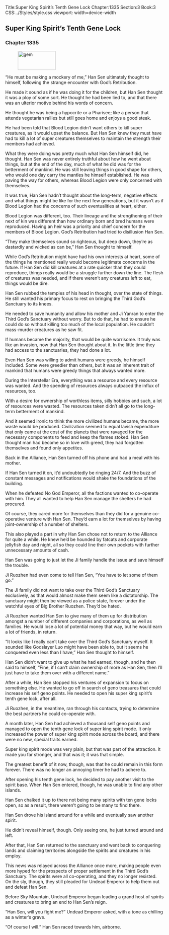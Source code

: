 Title:Super King Spirit’s Tenth Gene Lock 
Chapter:1335 
Section:3 
Book:3 
CSS:../Styles/style.css 
viewport: width=device-width
  
## Super King Spirit’s Tenth Gene Lock
### Chapter 1335
  
<figure>
	<img src="../Images/gem.gif" alt="gem" id="gem" width="120" height="60" />
</figure>
  

  
“He must be making a mockery of me,” Han Sen ultimately thought to himself, following the strange encounter with God’s Retribution.

He made it sound as if he was doing it for the children, but Han Sen thought it was a ploy of some sort. He thought he had been lied to, and that there was an ulterior motive behind his words of concern.

He thought he was being a hypocrite or a Pharisee; like a person that attends vegetarian rallies but still goes home and enjoys a good steak.

He had been told that Blood Legion didn’t want others to kill super creatures, as it would upset the balance. But Han Sen knew they must have had to kill a lot of super creatures themselves to maintain the strength their members had achieved.

What they were doing was pretty much what Han Sen himself did, he thought. Han Sen was never entirely truthful about how he went about things, but at the end of the day, much of what he did was for the betterment of mankind. He was still leaving things in good shape for others, who would one day carry the mantles he himself established. He was paving the way for others, whereas Blood Legion were only concerned with themselves.

It was true, Han Sen hadn’t thought about the long-term, negative effects and what things might be like for the next few generations, but it wasn’t as if Blood Legion had the concerns of such eventualities at heart, either.

Blood Legion was different, too. Their lineage and the strengthening of their next of kin was different than how ordinary born and bred humans were reproduced. Having an heir was a priority and chief concern for the members of Blood Legion. God’s Retribution had tried to disillusion Han Sen.

“They make themselves sound so righteous, but deep down, they’re as dastardly and wicked as can be,” Han Sen thought to himself.

While God’s Retribution might have had his own interests at heart, some of the things he mentioned really would become legitimate concerns in the future. If Han Sen did kill creatures at a rate quicker than they could reproduce, things really would be a struggle further down the line. The flesh of creatures was needed, and if there weren’t any creatures left to eat, things would be dire.

Han Sen rubbed the temples of his head in thought, over the state of things. He still wanted his primary focus to rest on bringing the Third God’s Sanctuary to its knees.

He needed to save humanity and allow his mother and Ji Yanran to enter the Third God’s Sanctuary without worry. But to do that, he had to ensure he could do so without killing too much of the local population. He couldn’t mass-murder creatures as he saw fit.

If humans became the majority, that would be quite worrisome. It truly was like an invasion, now that Han Sen thought about it. In the little time they had access to the sanctuaries, they had done a lot.

Even Han Sen was willing to admit humans were greedy, he himself included. Some were greedier than others, but it was an inherent trait of mankind that humans were greedy things that always wanted more.

During the Interstellar Era, everything was a resource and every resource was wanted. And the spending of resources always outpaced the influx of resources, too.

With a desire for ownership of worthless items, silly hobbies and such, a lot of resources were wasted. The resources taken didn’t all go to the long-term betterment of mankind.

And it seemed ironic to think the more civilized humans became, the more waste would be produced. Civilization seemed to equal lavish expenditure that only came at the cost of the planets that were ravaged for the necessary components to feed and keep the flames stoked. Han Sen thought man had become so in love with greed, they had forgotten themselves and found only appetites.

Back in the Alliance, Han Sen turned off his phone and had a meal with his mother.

If Han Sen turned it on, it’d undoubtedly be ringing 24/7. And the buzz of constant messages and notifications would shake the foundations of the building.

When he defeated No God Emperor, all the factions wanted to co-operate with him. They all wanted to help Han Sen manage the shelters he had procured.

Of course, they cared more for themselves than they did for a genuine co-operative venture with Han Sen. They’d earn a lot for themselves by having joint-ownership of a number of shelters.

This also played a part in why Han Sen chose not to return to the Alliance for quite a while. He knew he’d be hounded by fatcats and corporate jellyfish day and night, all so they could line their own pockets with further unnecessary amounts of cash.

Han Sen was going to just let the Ji family handle the issue and save himself the trouble.

Ji Ruozhen had even come to tell Han Sen, “You have to let some of them go.”

The Ji family did not want to take over the Third God’s Sanctuary exclusively, as that would almost make them seem like a dictatorship. The sanctuary might then be viewed as a police state, forever under the watchful eyes of Big Brother Ruozhen. They’d be hated.

Ji Ruozhen wanted Han Sen to give many of them up for distribution amongst a number of different companies and corporations, as well as families. He would lose a lot of potential money that way, but he would earn a lot of friends, in return.

“It looks like I really can’t take over the Third God’s Sanctuary myself. It sounded like Godslayer Luo might have been able to, but it seems he conquered even less than I have,” Han Sen thought to himself.

Han Sen didn’t want to give up what he had earned, though, and he then said to himself, “Fine, if I can’t claim ownership of more as Han Sen, then I’ll just have to take them over with a different name.”

After a while, Han Sen stopped his ventures of expansion to focus on something else. He wanted to go off in search of geno treasures that could increase his self geno points. He needed to open his super king spirit’s tenth gene lock, after all.

Ji Ruozhen, in the meantime, ran through his contacts, trying to determine the best partners he could co-operate with.

A month later, Han Sen had achieved a thousand self geno points and managed to open the tenth gene lock of super king spirit mode. It only increased the power of super king spirit mode across the board, and there were no new, special traits earned.

Super king spirit mode was very plain, but that was part of the attraction. It made you far stronger, and that was it; it was that simple.

The greatest benefit of it now, though, was that he could remain in this form forever. There was no longer an annoying timer he had to adhere to.

After opening his tenth gene lock, he decided to pay another visit to the spirit base. When Han Sen entered, though, he was unable to find any other islands.

Han Sen chalked it up to there not being many spirits with ten gene locks open, so as a result, there weren’t going to be many to find there.

Han Sen drove his island around for a while and eventually saw another spirit.

He didn’t reveal himself, though. Only seeing one, he just turned around and left.

After that, Han Sen returned to the sanctuary and went back to conquering lands and claiming territories alongside the spirits and creatures in his employ.

This news was relayed across the Alliance once more, making people even more hyped for the prospects of proper settlement in the Third God’s Sanctuary. The spirits were all co-operating, and they no longer resisted. On the sly, though, they still pleaded for Undead Emperor to help them out and defeat Han Sen.

Before Sky Mountain, Undead Emperor began leading a grand host of spirits and creatures to bring an end to Han Sen’s reign.

“Han Sen, will you fight me?” Undead Emperor asked, with a tone as chilling as a winter’s grave.

“Of course I will.” Han Sen raced towards him, airborne.